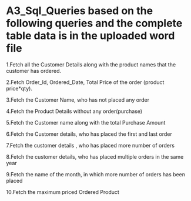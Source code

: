 # A3_Sql_Queries based on the following queries and the complete table data is in the uploaded word file

1.Fetch all the Customer Details along with the product names that the customer has ordered.

2.Fetch Order_Id, Ordered_Date, Total Price of the order (product price*qty).

3.Fetch the Customer Name, who has not placed any order

4.Fetch the Product Details without any order(purchase)


5.Fetch the Customer name along with the total Purchase Amount


6.Fetch the Customer details, who has placed the first and last order

7.Fetch the customer details , who has placed more number of orders


8.Fetch the customer details, who has placed multiple orders in the same year


9.Fetch the name of the month, in which more number of orders has been placed


10.Fetch the maximum priced Ordered Product
